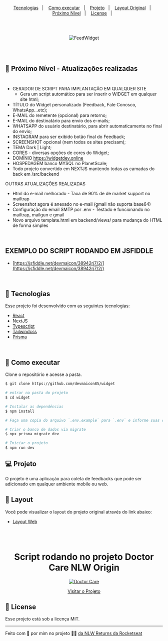 <div>
<p align="center">


<p align="center">
  <a href="#-tecnologias">Tecnologias</a>&nbsp;&nbsp;&nbsp;|&nbsp;&nbsp;&nbsp;
  <a href="#-como-executar">Como executar</a>&nbsp;&nbsp;&nbsp;|&nbsp;&nbsp;&nbsp;
  <a href="#-projeto">Projeto</a>&nbsp;&nbsp;&nbsp;|&nbsp;&nbsp;&nbsp;
  <a href="#-layout">Layout Original</a>&nbsp;&nbsp;&nbsp;|&nbsp;&nbsp;&nbsp;
  <a href="#-nextlevel">Próximo Nível</a>&nbsp;&nbsp;&nbsp;|&nbsp;&nbsp;&nbsp;
  <a href="#-license">License</a>&nbsp;&nbsp;&nbsp;|&nbsp;&nbsp;&nbsp;
</p>

<br/><br/>


<p align="center">
  <img alt="FeedWidget" src="https://i.ibb.co/P1Kwt3C/widget.png" />
</p>

<br/><br/>

## 🚀 Próximo Nível - Atualizações realizadas<br/><br/>

-   GERADOR DE SCRIPT PARA IMPLANTAÇÃO EM QUALQUER SITE
    -   Gera um script automático para ser inserir o WIDGET em qualquer site html;
-   TÍTULO do Widget personalizado (Feedback, Fale Conosco, WhatsApp...etc);
-   E-MAIL do remetente (opcional) para retorno;
-   E-MAIL do destinatário para envio dos e-mails;
-   WHATSAPP do usuário destinatário, para abrir automaticamente no final do envio;
-   INSTAGRAM para ser exibido botão final do Feedback;
-   SCREENSHOT opcional (nem todos os sites precisam);
-   TEMA Dark | Light;
-   CORES - diversas opções de cores do Widget;
-   DOMÍNIO https://widgetdev.online
-   HOSPEDAGEM banco MYSQL no PlanetScale;
-   Todo projeto convertido em NEXTJS mantendo todas as camadas do back em /src/backend

OUTRAS ATUALIZAÇÕES REALIZADAS

-   Html do e-mail melhorado - Taxa de 90% de de market support no mailtrap
-   Screenshot agora é anexado no e-mail (gmail não suporta base64)
-   Configuração do email SMTP por .env - Testado e funcionando no mailtrap, mailgun e gmail
-   Novo arquivo template.html em backend/views/ para mudança do HTML de forma simples

<br/>
<h2>EXEMPLO DO SCRIPT RODANDO EM JSFIDDLE</h2>

-   [https://jsfiddle.net/devmaicon/38942rj7/2/](https://jsfiddle.net/devmaicon/38942rj7/2/)

<br/>

## 🧪 Tecnologias

Esse projeto foi desenvolvido com as seguintes tecnologias:

-   [React](https://reactjs.org)
-   [NextJS](https://nextjs.org/)
-   [Typescript](https://www.typescriptlang.org)
-   [Tailwindcss](https://tailwindcss.com)
-   [Prisma](https://www.prisma.io)

<br/>

## 🚀 Como executar

Clone o repositório e acesse a pasta.

```bash
$ git clone https://github.com/devmaicon85/widget

# entrar na pasta do projeto
$ cd widget

# Instalar as dependências
$ npm install

# Faça uma copia do arquivo `.env.example` para `.env` e informe suas credenciais

# Criar o banco de dados via migrate
$ npx prisma migrate dev

# Iniciar o projeto
$ npm run dev

```

## 💻 Projeto

O projeto é uma aplicação para coleta de feedbacks que pode ser adicionado em qualquer ambiente mobile ou web.

## 🔖 Layout

Você pode visualizar o layout do projeto original através do link abaixo:

-   [Layout Web](https://www.figma.com/file/xHveOl5sXHMQfXFZ69H1AR/Feedback-Widget)

<br/><br/>

 <h1 align="center">Script rodando no projeto Doctor Care NLW Origin</h1>
<p align="center">
   <a href="https://docter-care-lading-page.vercel.app/" target="_blank">
    <img alt="Doctor Care" src="https://user-images.githubusercontent.com/21183446/168507594-678b5987-4d89-495a-a53a-13e9489bd152.png" />
  </a>
  <p align="center">
    <a href="https://docter-care-lading-page.vercel.app" target="_blank">Visitar o Projeto</a>
  </p>
</p>

## 📝 License

Esse projeto está sob a licença MIT.

---

Feito com 💜 por mim no projeto 👋🏻 [da NLW Returns da Rocketseat](https://www.rocketseat.com.br/)

</div>
